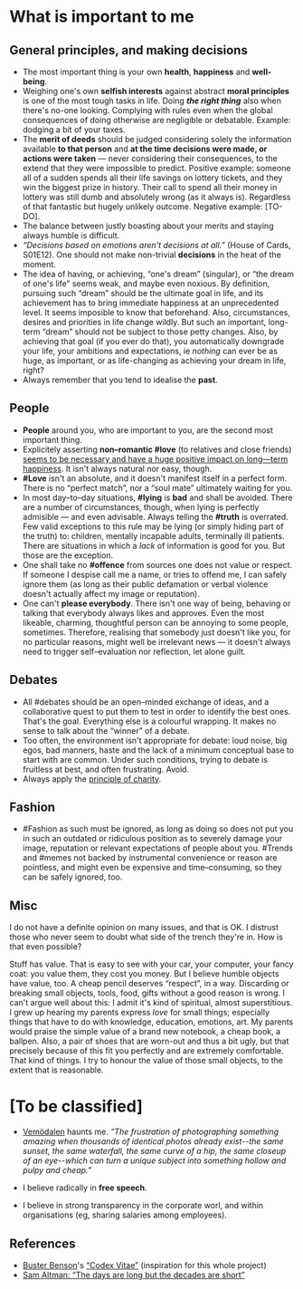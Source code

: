 # What is important to me

## General principles, and making decisions

* The most important thing is your own **health**, **happiness** and **well-being**.
* Weighing one's own **selfish interests** against abstract **moral principles** is one of the most tough tasks in life.
Doing ***the right thing*** also when there's no-one looking.
Complying with rules even when the global consequences of doing otherwise are negligible or debatable.
Example: dodging a bit of your taxes.
* The **merit of deeds** should be judged considering solely the information available **to that person** and **at the time decisions were made, or actions were taken** — never considering their consequences, to the extend that they were impossible to predict.
Positive example: someone all of a sudden spends all their life savings on lottery tickets, and they win the biggest prize in history. Their call to spend all their money in lottery was still dumb and absolutely wrong (as it always is). Regardless of that fantastic but hugely unlikely outcome.
Negative example: [TO-DO].
* The balance between justly boasting about your merits and staying always humble is difficult.
* _“Decisions based on emotions aren't decisions at all.”_ (House of Cards, S01E12). One should not make non-trivial **decisions** in the heat of the moment.
* The idea of having, or achieving, “one's dream” (singular), or “the dream of one's life” seems weak, and maybe even noxious. By definition, pursuing such “dream” should be the ultimate goal in life, and its achievement has to bring immediate happiness at an unprecedented level. It seems imposible to know that beforehand. Also, circumstances, desires and priorities in life change wildly. But such an important, long-term “dream” should not be subject to those petty changes. Also, by achieving that goal (if you ever do that), you automatically downgrade your life, your ambitions and expectations, ie *nothing* can ever be as huge, as important, or as life-changing as achieving your dream in life, right?
* Always remember that you tend to idealise the **past**.

## People

* **People** around you, who are important to you, are the second most important thing.
* Explicitely asserting **non–romantic #love** (to relatives and close friends) [seems to be necessary and have a huge positive impact on long—term happiness](http://paulgraham.com/todo.html). It isn't always natural nor easy, though.
* **#Love** isn't an absolute, and it doesn't manifest itself in a perfect form. There is no “perfect match”, nor a “soul mate” ultimately waiting for you.
* In most day–to–day situations, **#lying** is **bad** and shall be avoided.
There are a number of circumstances, though, when lying is perfectly admisible — and even advisable.
Always telling the **#truth** is overrated.
Few valid exceptions to this rule may be lying (or simply hiding part of the truth) to: children, mentally incapable adults, terminally ill patients.
There are situations in which a *lack* of information is good for you.
But those are the exception.
* One shall take no **#offence** from sources one does not value or respect. If someone I despise call me a name, or tries to offend me, I can safely ignore them (as long as their public defamation or verbal violence doesn't actually affect my image or reputation).
* One can't **please everybody**. There isn't one way of being, behaving or talking that everybody always likes and approves. Even the most likeable, charming, thoughtful person can be annoying to some people, sometimes. Therefore, realising that somebody just doesn't like you, for no particular reasons, might well be irrelevant news — it doesn't always need to trigger self–evaluation nor reflection, let alone guilt.

## Debates

* All #debates should be an open–minded exchange of ideas, and a collaborative quest to put them to test in order to identify the best ones.
That's the goal.
Everything else is a colourful wrapping.
It makes no sense to talk about the &ldquo;winner&rdquo; of a debate.
* Too often, the environment isn't appropriate for debate:
loud noise, big egos, bad manners, haste and the lack of a minimum conceptual base to start with are common.
Under such conditions, trying to debate is fruitless at best, and often frustrating.
Avoid.
* Always apply the [principle of charity](https://en.wikipedia.org/wiki/Principle_of_charity).

## Fashion
* \#Fashion as such must be ignored, as long as doing so does not put you in such an outdated or ridiculous position
as to severely damage your image, reputation or relevant expectations of people about you. #Trends and #memes not backed by instrumental convenience or reason are pointless, and might even be expensive and time–consuming, so they can be safely ignored, too.

## Misc

I do not have a definite opinion on many issues, and that is OK.
I distrust those who never seem to doubt what side of the trench they're in.
How is that even possible?

Stuff has value.
That is easy to see with your car, your computer, your fancy coat: you value them, they cost you money.
But I believe humble objects have value, too.
A cheap pencil deserves &ldquo;respect&rdquo;, in a way.
Discarding or breaking small objects, tools, food, gifts without a good reason is wrong.
I can't argue well about this: I admit it's kind of spiritual, almost superstitious.
I grew up hearing my parents express *love* for small things; especially things that have to do with knowledge, education, emotions, art.
My parents would praise the simple value of a brand new notebook, a cheap book, a ballpen.
Also, a pair of shoes that are worn-out and thus a bit ugly, but that precisely because of this fit you perfectly and are extremely comfortable.
That kind of things.
I try to honour the value of those small objects, to the extent that is reasonable.

# [To be classified]

* [Vemödalen](http://www.dictionaryofobscuresorrows.com/post/59306080288/vemodalen) haunts me. *&ldquo;The frustration of photographing something amazing when thousands of identical photos already exist--the same sunset, the same waterfall, the same curve of a hip, the same closeup of an eye--which can turn a unique subject into something hollow and pulpy and cheap.&rdquo;*

* I believe radically in **free speech**.

* I believe in strong transparency in the corporate worl, and within organisations (eg, sharing salaries among employees).

## References

* [Buster Benson](https://github.com/busterbenson)'s [“Codex Vitae”](https://github.com/busterbenson/public/blob/master/Codex.md)
(inspiration for this whole project)
* [Sam Altman: &ldquo;The days are long but the decades are short&rdquo;](http://blog.samaltman.com/the-days-are-long-but-the-decades-are-short)
